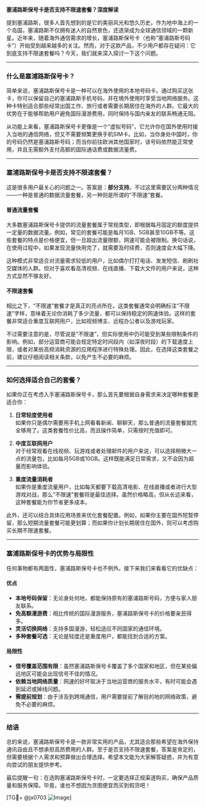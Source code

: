 **塞浦路斯保号卡是否支持不限速套餐？深度解读**

提到塞浦路斯，很多人首先想到的是它的美丽风光和悠久历史。作为地中海上的一个岛国，塞浦路斯不仅拥有迷人的自然景色，还逐渐成为全球通信领域的一颗新星。近年来，随着海外通信需求的增长，塞浦路斯保号卡（也称“塞浦路斯号码卡”）开始受到越来越多的关注。然而，对于这款产品，不少用户都存在疑问：它到底支持不限速套餐吗？今天，我们就来深入探讨一下这个问题。

---

### **什么是塞浦路斯保号卡？**

简单来说，塞浦路斯保号卡是一种可以在海外使用的本地号码卡。通过购买这张卡，你可以保留自己的塞浦路斯手机号码，并在境外使用时享受当地网络服务。这种卡特别适合那些经常出国工作、旅行或者需要长期居住在海外的人群。它最大的优势在于能够帮助用户避免国际漫游费用，同时保持与国内亲友的联系畅通无阻。

从功能上来看，塞浦路斯保号卡更像是一个“虚拟号码”，它允许你在国外使用时接入当地的通信网络，但又不需要频繁更换手机SIM卡。比如，当你身处中国时，你的号码仍然是塞浦路斯号码；而当你前往欧洲其他国家时，该号码依然能正常使用，并且无需额外支付高额的国际通话费或数据流量费。

---

### **塞浦路斯保号卡是否支持不限速套餐？**

这是很多用户最关心的问题之一。答案是：**部分支持**。不过这里需要区分两种情况——一种是普通的数据流量套餐，另一种则是所谓的“不限速”套餐。

#### **普通流量套餐**
大多数塞浦路斯保号卡提供的流量套餐属于常规类型，即根据每月固定的额度提供一定量的数据流量。例如，常见的套餐可能是每月1GB、5GB甚至10GB不等。这些套餐的特点是价格便宜，但一旦超出流量限额，网速可能会被限制。换句话说，在使用过程中，如果发现流量快用完了，就需要及时续费，否则速度会大幅下降。

这种模式非常适合对流量需求较低的用户，比如偶尔打打电话、发发短信、刷刷社交媒体的人群。但对于喜欢看高清视频、在线直播、下载大文件的用户来说，这种方式显然不够友好。

#### **不限速套餐**
相比之下，“不限速”套餐才是真正的亮点所在。这类套餐通常会明确标注“不限速”字样，意味着无论你消耗了多少流量，都可以保持稳定的网速体验。这样的套餐非常适合重度互联网用户，比如视频博主、远程办公者以及游戏玩家。

不过需要注意的是，尽管说是“不限速”，但实际使用中仍可能受到某些限制条件的影响。例如，部分运营商可能会规定特定时间段内（如深夜时段）的下载速度上限，或者对某些高频消耗资源的应用程序进行特殊处理。因此，在选择这类套餐之前，建议仔细阅读相关条款，以免产生不必要的麻烦。

---

### **如何选择适合自己的套餐？**

如果你正在考虑入手塞浦路斯保号卡，那么首先要根据自身需求来决定哪种套餐更适合你：

1. **日常轻度使用者**  
   如果你只是偶尔需要用手机上网看看新闻、聊聊天，那么普通的流量套餐就完全够用了。这类套餐性价比高，而且操作简单，只需按时充值即可。

2. **中度互联网用户**  
   对于经常观看在线视频、玩游戏或者处理邮件的用户来说，可以选择稍微大一点的流量包，比如每月5GB或10GB。这样既能满足日常需求，又不会因为超量而影响体验。

3. **重度流量消耗者**  
   如果你是重度流量用户，比如每天都要下载高清电影、在线直播或者进行大型游戏对战，那么“不限速”套餐将是最佳选择。虽然价格略高，但从长远来看，这种套餐能为你节省更多成本。

此外，还可以结合具体应用场景来优化套餐配置。例如，如果你主要在国外短暂停留，那么短期流量套餐可能更划算；而如果你计划长期居住在国外，则可以考虑购买长期不限速套餐。

---

### **塞浦路斯保号卡的优势与局限性**

任何事物都有两面性，塞浦路斯保号卡也不例外。接下来我们来看看它的优缺点：

#### **优点**
- **本地号码保留**：无论身处何地，都能保持原有的塞浦路斯号码，方便与家人朋友联系。
- **免高额漫游费**：相比传统的国际漫游服务，塞浦路斯保号卡的价格要亲民得多。
- **灵活切换网络**：支持多国漫游，轻松适应不同国家的通信环境。
- **多种套餐可选**：无论是轻度还是重度用户，都能找到合适的方案。

#### **局限性**
- **信号覆盖范围有限**：虽然塞浦路斯保号卡覆盖了多个国家和地区，但在某些偏远地区可能会出现信号不佳的情况。
- **依赖当地网络质量**：网速的好坏取决于当地运营商的服务水平，有时可能会遇到延迟或掉线问题。
- **需提前规划**：由于涉及到跨境通信，用户需要提前了解目的地的网络政策，避免不必要的麻烦。

---

### **结语**

总的来说，塞浦路斯保号卡是一款非常实用的产品，尤其适合那些希望在海外保持通讯自由且不想承担高昂费用的人群。至于是否支持不限速套餐，答案是肯定的，但需要根据个人需求和预算做出合理选择。希望本文能为大家解答疑惑，并为有意向尝试的朋友提供参考。

最后提醒一句：在选购塞浦路斯保号卡时，一定要选择正规渠道购买，确保产品质量和服务保障。毕竟，谁也不想因为贪图便宜而买到假货吧！

[TG💪+ @jx0703 ![Image](https://github.com/user-attachments/assets/dbca1d08-cadb-493c-b0ec-ad6f7a83f270)]